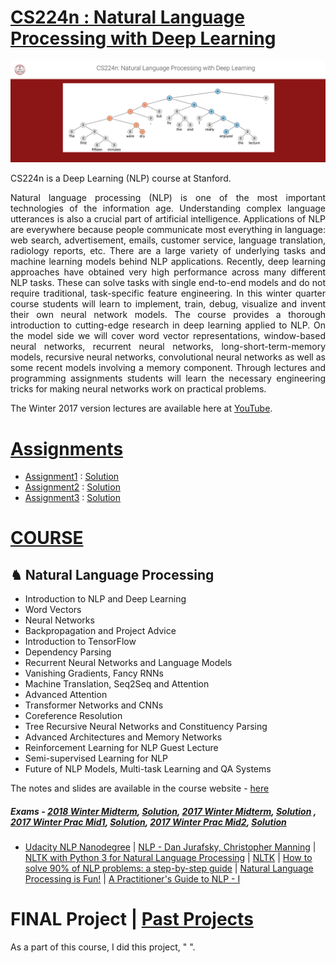 # [CS224n : Natural Language Processing with Deep Learning](http://web.stanford.edu/class/cs224n/)

<img src="https://github.com/SKKSaikia/CS224n_NLP/blob/master/nlp.PNG">

CS224n is a Deep Learning (NLP) course at Stanford.

<p align="justify">Natural language processing (NLP) is one of the most important technologies of the information age. Understanding complex language utterances is also a crucial part of artificial intelligence. Applications of NLP are everywhere because people communicate most everything in language: web search, advertisement, emails, customer service, language translation, radiology reports, etc. There are a large variety of underlying tasks and machine learning models behind NLP applications. Recently, deep learning approaches have obtained very high performance across many different NLP tasks. These can solve tasks with single end-to-end models and do not require traditional, task-specific feature engineering. In this winter quarter course students will learn to implement, train, debug, visualize and invent their own neural network models. The course provides a thorough introduction to cutting-edge research in deep learning applied to NLP. On the model side we will cover word vector representations, window-based neural networks, recurrent neural networks, long-short-term-memory models, recursive neural networks, convolutional neural networks as well as some recent models involving a memory component. Through lectures and programming assignments students will learn the necessary engineering tricks for making neural networks work on practical problems.</p>

The Winter 2017 version lectures are available here at [YouTube](https://www.youtube.com/watch?v=OQQ-W_63UgQ&list=PL3FW7Lu3i5Jsnh1rnUwq_TcylNr7EkRe6).

# [Assignments](http://web.stanford.edu/class/cs224n/assignments.html)

- [Assignment1](https://github.com/SKKSaikia/CS224n_NLP/tree/master/assignment/assignment1) : [Solution](https://github.com/SKKSaikia/CS224n_NLP/blob/master/assignment/assignment1/assignment1-solution.pdf)
- [Assignment2](https://drive.google.com/drive/folders/1IWVt1Fd5jd07K2hNtv_iFlfA5cqDkQOH?usp=sharing) : [Solution](https://drive.google.com/file/d/1vNOETmZ_vBI4FwxJEc1vqX0jVM3uNYP6/view?usp=sharing)
- [Assignment3](https://github.com/SKKSaikia/CS224n_NLP/tree/master/assignment/assignment3) : [Solution](https://github.com/SKKSaikia/CS224n_NLP/blob/master/assignment/assignment3/assignment3-soln.pdf)

# [COURSE](http://web.stanford.edu/class/cs224n/syllabus.html)

<h2><b> ♞ Natural Language Processing </b></h2>

- Introduction to NLP and Deep Learning 
- Word Vectors
- Neural Networks
- Backpropagation and Project Advice
- Introduction to TensorFlow 
- Dependency Parsing 
- Recurrent Neural Networks and Language Models 
- Vanishing Gradients, Fancy RNNs 
- Machine Translation, Seq2Seq and Attention 
- Advanced Attention 
- Transformer Networks and CNNs
- Coreference Resolution
- Tree Recursive Neural Networks and Constituency Parsing 
- Advanced Architectures and Memory Networks
- Reinforcement Learning for NLP Guest Lecture 
- Semi-supervised Learning for NLP
- Future of NLP Models, Multi-task Learning and QA Systems 

The notes and slides are available in the course website - [here](http://web.stanford.edu/class/cs224n/syllabus.html)

##### Exams - [2018 Winter Midterm](https://github.com/SKKSaikia/CS224n_NLP/blob/master/midterm/cs224n-midterm-2018.pdf), [Solution](https://github.com/SKKSaikia/CS224n_NLP/blob/master/midterm/cs224n-midterm-2018-solution.pdf), [2017 Winter Midterm](https://github.com/SKKSaikia/CS224n_NLP/blob/master/practice_midterm/cs224n-practice-midterm-3.pdf), [Solution](https://github.com/SKKSaikia/CS224n_NLP/blob/master/practice_midterm/cs224n-practice-midterm-3-sol.pdf) , [2017 Winter Prac Mid1](https://github.com/SKKSaikia/CS224n_NLP/blob/master/practice_midterm/cs224n-practice-midterm-1.pdf), [Solution](https://github.com/SKKSaikia/CS224n_NLP/blob/master/practice_midterm/cs224n-practice-midterm-1.pdf), [2017 Winter Prac Mid2](https://github.com/SKKSaikia/CS224n_NLP/blob/master/practice_midterm/cs224n-practice-midterm-2.pdf), [Solution](https://github.com/SKKSaikia/CS224n_NLP/blob/master/practice_midterm/cs224n-practice-midterm-2-sol.pdf)

- [Udacity NLP Nanodegree](https://github.com/SKKSaikia/NLPNanoD) | [NLP - Dan Jurafsky, Christopher Manning](https://www.youtube.com/watch?v=3Dt_yh1mf_U&list=PLQiyVNMpDLKnZYBTUOlSI9mi9wAErFtFm) | [NLTK with Python 3 for Natural Language Processing](https://www.youtube.com/watch?v=FLZvOKSCkxY&list=PLQVvvaa0QuDf2JswnfiGkliBInZnIC4HL) | [NLTK](https://www.nltk.org/) | [How to solve 90% of NLP problems: a step-by-step guide](https://blog.insightdatascience.com/how-to-solve-90-of-nlp-problems-a-step-by-step-guide-fda605278e4e) | [Natural Language Processing is Fun!](https://medium.com/@ageitgey/natural-language-processing-is-fun-9a0bff37854e) | [A Practitioner's Guide to NLP - I](https://towardsdatascience.com/a-practitioners-guide-to-natural-language-processing-part-i-processing-understanding-text-9f4abfd13e72)

# FINAL Project | [Past Projects](http://web.stanford.edu/class/cs224n/reports.html)

As a part of this course, I did this project, " ".
